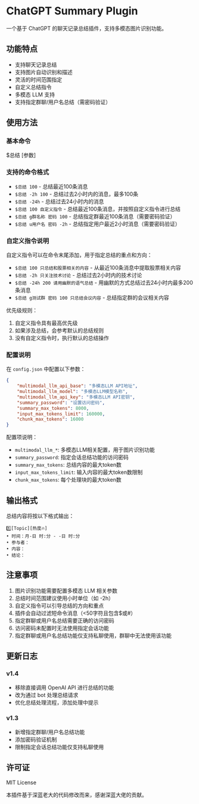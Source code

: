 # ChatGPT Summary Plugin

一个基于 ChatGPT 的聊天记录总结插件，支持多模态图片识别功能。

## 功能特点

- 支持聊天记录总结
- 支持图片自动识别和描述
- 灵活的时间范围指定
- 自定义总结指令
- 多模态 LLM 支持
- 支持指定群聊/用户名总结（需密码验证）

## 使用方法

### 基本命令

$总结 [参数]

### 支持的命令格式

- `$总结 100` - 总结最近100条消息
- `$总结 -2h 100` - 总结过去2小时内的消息，最多100条
- `$总结 -24h` - 总结过去24小时内的消息
- `$总结 100 自定义指令` - 总结最近100条消息，并按照自定义指令进行总结
- `$总结 g群名称 密码 100` - 总结指定群最近100条消息（需要密码验证）
- `$总结 u用户名 密码 -2h` - 总结指定用户最近2小时消息（需要密码验证）

### 自定义指令说明

自定义指令可以在命令末尾添加，用于指定总结的重点和方向：

- `$总结 100 只总结和股票相关的内容` - 从最近100条消息中提取股票相关内容
- `$总结 -2h 只关注技术讨论` - 总结过去2小时内的技术讨论
- `$总结 -24h 200 请用幽默的语气总结` - 用幽默的方式总结过去24小时内最多200条消息
- `$总结 g测试群 密码 100 只总结会议内容` - 总结指定群的会议相关内容

优先级规则：
1. 自定义指令具有最高优先级
2. 如果涉及总结，会参考默认的总结规则
3. 没有自定义指令时，执行默认的总结操作

### 配置说明

在 `config.json` 中配置以下参数：

```json
{
    "multimodal_llm_api_base": "多模态LLM API地址",
    "multimodal_llm_model": "多模态LLM模型名称",
    "multimodal_llm_api_key": "多模态LLM API密钥",
    "summary_password": "设置访问密码",
    "summary_max_tokens": 8000,
    "input_max_tokens_limit": 160000,
    "chunk_max_tokens": 16000
}
```

配置项说明：
- `multimodal_llm_*`: 多模态LLM相关配置，用于图片识别功能
- `summary_password`: 指定会话总结功能的访问密码
- `summary_max_tokens`: 总结内容的最大token数
- `input_max_tokens_limit`: 输入内容的最大token数限制
- `chunk_max_tokens`: 每个处理块的最大token数

## 输出格式

总结内容将按以下格式输出：

```
1️⃣[Topic][热度🔥]
• 时间：月-日 时:分 - -日 时:分
• 参与者：
• 内容：
• 结论：
```

## 注意事项

1. 图片识别功能需要配置多模态 LLM 相关参数
2. 总结时间范围建议使用小时单位（如 -2h）
3. 自定义指令可以引导总结的方向和重点
4. 插件会自动过滤短命令消息（<50字符且包含$或#）
5. 指定群聊或用户名总结需要正确的访问密码
6. 访问密码未配置时无法使用指定会话功能
7. 指定群聊或用户名总结功能仅支持私聊使用，群聊中无法使用该功能

## 更新日志

### v1.4
- 移除直接调用 OpenAI API 进行总结的功能
- 改为通过 bot 处理总结请求
- 优化总结处理流程，添加处理中提示

### v1.3
- 新增指定群聊/用户名总结功能
- 添加密码验证机制
- 限制指定会话总结功能仅支持私聊使用

## 许可证

MIT License

本插件基于深蓝老大的代码修改而来，感谢深蓝大佬的贡献。